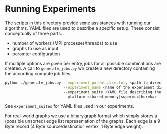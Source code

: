 # Running Experiments

The scripts in this directory provide some assistances with running our algorithms.
YAML files are used to describe a specific setup. These consist conceptually of three parts:
  - number of workers (MPI processes/threads) to use
  - graphs to use as input
  - paramter configuration
  
If multiple options are given per entry, jobs for all possible combinations are created.
A call to `generate_jobs.py` will create a new directory containing the according compute job files.

```sh
python ./generate_jobs.py --experiment_parent_directory <path to directory where experiment directory will be created> \
                          --experiment_name <name of the experiment directory to be created>
                          --experiment_suite <YAML file describing the experiment>
                          --platform <shared_memory|supermuc|horeka>
```

See `experiment_suites` for YAML files used in our experiments.

For real-world graphs we use a binary graph format which simply stores a (possible unsorted) edge list representation of the graphs.
Each edge is a 9 Byte record (4 Byte source/destination vertex, 1 Byte edge weight).
